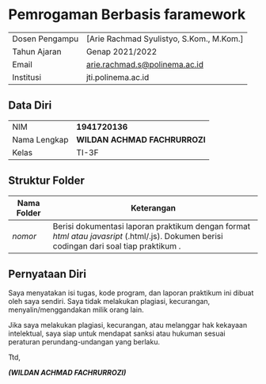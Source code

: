 # Pemrogaman Berbasis faramework

|  |  |
|--|--|
| Dosen Pengampu | [Arie Rachmad Syulistyo, S.Kom., M.Kom.] |
| Tahun Ajaran | Genap 2021/2022 |
| Email | arie.rachmad.s@polinema.ac.id |
| Institusi | jti.polinema.ac.id |


## Data Diri

|  |  |
|--|--|
| NIM | **1941720136** |
| Nama Lengkap | **WILDAN ACHMAD FACHRURROZI** |
| Kelas | TI-3F |


## Struktur Folder

| Nama Folder | Keterangan |
|--|--|
| *nomor* | Berisi dokumentasi laporan praktikum dengan format *html atau javasript* (.html/.js). Dokumen berisi codingan dari soal tiap praktikum . |



## Pernyataan Diri

Saya menyatakan isi tugas, kode program, dan laporan praktikum ini dibuat oleh saya sendiri. Saya tidak melakukan plagiasi, kecurangan, menyalin/menggandakan milik orang lain.

Jika saya melakukan plagiasi, kecurangan, atau melanggar hak kekayaan intelektual, saya siap untuk mendapat sanksi atau hukuman sesuai peraturan perundang-undangan yang berlaku.

Ttd,

***(WILDAN ACHMAD FACHRURROZI)***